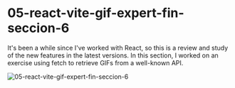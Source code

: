 # 05-react-vite-gif-expert-fin-seccion-6
It's been a while since I've worked with React, so this is a review and study of the new features in the latest versions.  In this section, I worked on an exercise using fetch to retrieve GIFs from a well-known API.

![05-react-vite-gif-expert-fin-seccion-6](https://github.com/user-attachments/assets/30917ab6-ee5d-4a8a-a533-abae553a7834)

